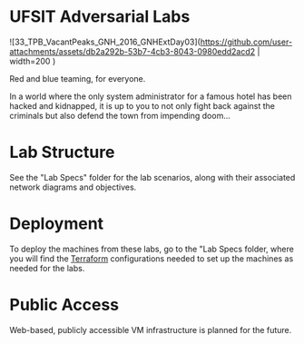 # UFSIT Adversarial Labs
![33_TPB_VacantPeaks_GNH_2016_GNHExtDay03](https://github.com/user-attachments/assets/db2a292b-53b7-4cb3-8043-0980edd2acd2 | width=200 )

Red and blue teaming, for everyone. 

In a world where the only system administrator for a famous hotel has been hacked and kidnapped, it is up to you to not only fight back against the criminals but also defend the town from impending doom...

# Lab Structure
See the "Lab Specs" folder for the lab scenarios, along with their associated network diagrams and objectives.

# Deployment
To deploy the machines from these labs, go to the "Lab Specs folder, where you will find the [Terraform](https://developer.hashicorp.com/terraform/tutorials/aws-get-started/install-cli) configurations needed to set up the machines as needed for the labs.

# Public Access
Web-based, publicly accessible VM infrastructure is planned for the future.
